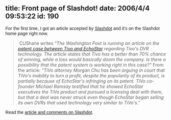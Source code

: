 title: Front page of Slashdot!
date: 2006/4/4 09:53:22
id: 190
---
<font face="Arial">For the first time, I got an article accepted by [Slashdot](http://slashdot.org) and it's on the Slashdot home page right now.</font>

>  CUShane writes _"The Washington Post is running an article on the [patent case between Tivo and EchoStar](http://www.washingtonpost.com/wp-dyn/content/article/2006/04/04/AR2006040400252.html) regarding Tivo's DVR technology. The article states that Tivo has a better than 70% chance of winning, while a loss would basically doom the company. Is there a possibility that the patent system is working right in this case?"_ From the article: _"TiVo attorney Morgan Chu has been arguing in court that TiVo's inability to turn a profit, despite the popularity of its product, is partially because of EchoStar's infringing on its patent. TiVo co-founder Michael Ramsay testified that he showed EchoStar executives the TiVo product and pursued a licensing deal with them, but that a deal was never struck even though EchoStar began selling its own DVRs that used technology very similar to TiVo's."_

<font face="Arial">Read the [article and comments on Slashdot](http://yro.slashdot.org/article.pl?sid=06/04/04/1448202).</font>